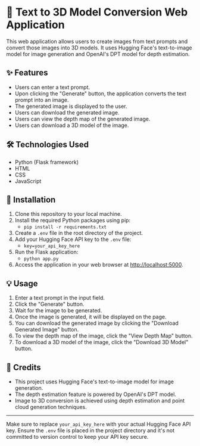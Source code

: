 # 📝 Text to 3D Model Conversion Web Application

This web application allows users to create images from text prompts and convert those images into 3D models. It uses Hugging Face's text-to-image model for image generation and OpenAI's DPT model for depth estimation.

## ✨ Features

- Users can enter a text prompt.
- Upon clicking the "Generate" button, the application converts the text prompt into an image.
- The generated image is displayed to the user.
- Users can download the generated image.
- Users can view the depth map of the generated image.
- Users can download a 3D model of the image.

## 🛠️ Technologies Used

- Python (Flask framework)
- HTML
- CSS
- JavaScript

## 🚀 Installation

1. Clone this repository to your local machine.
2. Install the required Python packages using pip:
   - `pip install -r requirements.txt`
3. Create a `.env` file in the root directory of the project.
4. Add your Hugging Face API key to the `.env` file:
   - `key=your_api_key_here`
5. Run the Flask application:
   - `python app.py`
6. Access the application in your web browser at [http://localhost:5000](http://localhost:5000).

## 💡 Usage

1. Enter a text prompt in the input field.
2. Click the "Generate" button.
3. Wait for the image to be generated.
4. Once the image is generated, it will be displayed on the page.
5. You can download the generated image by clicking the "Download Generated Image" button.
6. To view the depth map of the image, click the "View Depth Map" button.
7. To download a 3D model of the image, click the "Download 3D Model" button.

## 🙌 Credits

- This project uses Hugging Face's text-to-image model for image generation.
- The depth estimation feature is powered by OpenAI's DPT model.
- Image to 3D conversion is achieved using depth estimation and point cloud generation techniques.

--- 

Make sure to replace `your_api_key_here` with your actual Hugging Face API key. Ensure the `.env` file is placed in the project directory and it's not committed to version control to keep your API key secure.
